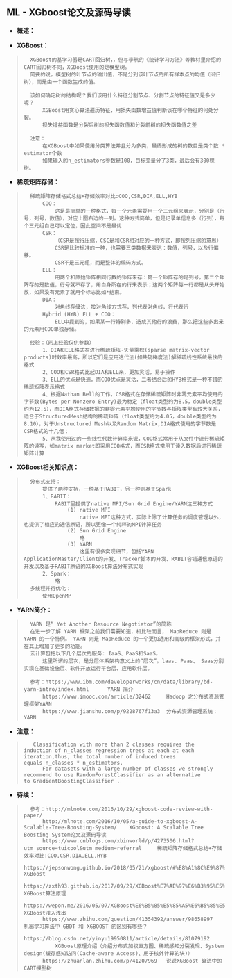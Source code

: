 ## ML - XGboost论文及源码导读
- **概述：**
>
>
>
>
>

- **XGBoost：**
>       XGBoost的基学习器是CART回归树，，但与李航的《统计学习方法》等教材里介绍的CART回归树不同，XGBoost使用的是模型树。
>       简要的说，模型树的叶节点的输出值，不是分到该叶节点的所有样本点的均值（回归树），而是由一个函数生成的值。
>
>       该如何确定树的结构呢？我们该用什么特征分割节点、分割节点的特征值又是多少呢？
>           XGBoost用贪心算法遍历特征，用损失函数增益值判断该在哪个特征的何处分裂。
>           损失增益函数是分裂后树的损失函数值和分裂前树的损失函数值之差
>
>       注意：
>           在XGBoost中如果使用分类算法并且分为多类，最终形成的树的数目是类个数 * estimator个数
>           如果输入的n_estimators参数是100，目标变量分了3类，最后会有300棵树。
>
>
>
>

- **稀疏矩阵存储：**
>       稀疏矩阵存储格式总结+存储效率对比:COO,CSR,DIA,ELL,HYB
>           COO：
>               这是最简单的一种格式，每一个元素需要用一个三元组来表示，分别是（行号，列号，数值），对应上图右边的一列。这种方式简单，但是记录单信息多（行列），每个三元组自己可以定位，因此空间不是最优
>           CSR：
>               （CSR是按行压缩，CSC是和CSR相对应的一种方式，即按列压缩的意思）
>               CSR是比较标准的一种，也需要三类数据来表达：数值，列号，以及行偏移。
>               CSR不是三元组，而是整体的编码方式。
>           ELL：
>               用两个和原始矩阵相同行数的矩阵来存：第一个矩阵存的是列号，第二个矩阵存的是数值，行号就不存了，用自身所在的行来表示；这两个矩阵每一行都是从头开始放，如果没有元素了就用个标志比如*结束。
>           DIA：
>               对角线存储法，按对角线方式存，列代表对角线，行代表行
>           Hybrid (HYB) ELL + COO：
>               ELL中提到的，如果某一行特别多，造成其他行的浪费，那么把这些多出来的元素用COO单独存储。
>
>       经验：（网上经验仅供参数）
>           1、DIA和ELL格式在进行稀疏矩阵-矢量乘积(sparse matrix-vector products)时效率最高，所以它们是应用迭代法(如共轭梯度法)解稀疏线性系统最快的格式
>           2、COO和CSR格式比起DIA和ELL来，更加灵活，易于操作
>           3、ELL的优点是快速，而COO优点是灵活，二者结合后的HYB格式是一种不错的稀疏矩阵表示格式
>           4、根据Nathan Bell的工作，CSR格式在存储稀疏矩阵时非零元素平均使用的字节数(Bytes per Nonzero Entry)最为稳定（float类型约为8.5，double类型约为12.5），而DIA格式存储数据的非零元素平均使用的字节数与矩阵类型有较大关系，适合于StructuredMesh结构的稀疏矩阵（float类型约为4.05，double类型约为8.10），对于Unstructured Mesh以及Random Matrix,DIA格式使用的字节数是CSR格式的十几倍；
>           5、从我使用过的一些线性代数计算库来说，COO格式常用于从文件中进行稀疏矩阵的读写，如matrix market即采用COO格式，而CSR格式常用于读入数据后进行稀疏矩阵计算
>
>
>

- **XGBoost相关知识点：**
>       分布式支持：
>           提供了两种支持，一种基于RABIT，另一种则基于Spark
>           1、RABIT：
>               RABIT里提供了native MPI/Sun Grid Engine/YARN这三种方式
>                   (1) native MPI
>                       native MPI这种方式，实际上除了计算任务的调度管理以外，也提供了相应的通信原语，所以更像一个纯粹的MPI计算任务
>                   (2) Sun Grid Engine
>                       略
>                   (3) YARN
>                       这里有很多实现细节，包括YARN ApplicationMaster/Client的开发、Tracker脚本的开发、RABIT容错通信原语的开发以及基于RABIT原语的XGBoost算法分布式实现
>           2、Spark：
>               略
>       多线程并行优化：
>           使用OpenMP
>

- **YARN简介：**
>       YARN 是“ Yet Another Resource Negotiator”的简称
>       在进一步了解 YARN 框架之前我们需要知道，相比较而言， MapReduce 则是 YARN 的一个特例。 YARN 则是 MapReduce 的一个更加通用和高级的框架形式，并在其上增加了更多的功能。
>       云计算包括以下几个层次的服务: IaaS、PaaS和SaaS。
>           这里所谓的层次，是分层体系架构意义上的“层次”。laas. Paas、 Saas分别实现在基础设施层、软件开放运行平台层、应用软件层。
>
>       参考：https://www.ibm.com/developerworks/cn/data/library/bd-yarn-intro/index.html      YARN 简介
>           https://www.imooc.com/article/32462     Hadoop 之分布式资源管理框架YARN
>           https://www.jianshu.com/p/9228767f13a3  分布式资源管理系统：YARN
>
>

- **注意：**
>        Classification with more than 2 classes requires the induction of n_classes regression trees at each at each iteration,thus, the total number of induced trees equals n_classes * n_estimators.
>           For datasets with a large number of classes we strongly recommend to use RandomForestClassifier as an alternative to GradientBoostingClassifier .
>
>

- **待续：**
>       参考：http://mlnote.com/2016/10/29/xgboost-code-review-with-paper/
>           http://mlnote.com/2016/10/05/a-guide-to-xgboost-A-Scalable-Tree-Boosting-System/    XGboost: A Scalable Tree Boosting System论文及源码导读
>           https://www.cnblogs.com/xbinworld/p/4273506.html?utm_source=tuicool&utm_medium=referral     稀疏矩阵存储格式总结+存储效率对比:COO,CSR,DIA,ELL,HYB
>           https://jepsonwong.github.io/2018/05/21/xgboost/#%E8%A1%8C%E9%87%87%E6%A0%B7%E5%88%97%E9%87%87%E6%A0%B7     XGBoost
>           https://zxth93.github.io/2017/09/29/XGBoost%E7%AE%97%E6%B3%95%E5%8E%9F%E7%90%86/index.html      XGBoost算法原理
>           https://wepon.me/2016/05/07/XGBoost%E6%B5%85%E5%85%A5%E6%B5%85%E5%87%BA/    XGBoost浅入浅出
>           https://www.zhihu.com/question/41354392/answer/98658997     机器学习算法中 GBDT 和 XGBOOST 的区别有哪些？
>           https://blog.csdn.net/yinyu19950811/article/details/81079192
>               XGBoost原理介绍（介绍分布式加权直方图、稀疏感知分裂发现、System design(缓存感知访问(Cache-aware Access)、用于核外计算的块)）
>           https://zhuanlan.zhihu.com/p/41207969   说说XGBoost 算法中的CART模型树
>
>
>
>
>
>
>
>
